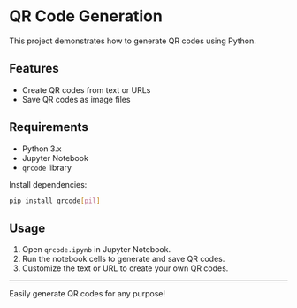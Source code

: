 # QR Code Generation

This project demonstrates how to generate QR codes using Python.

## Features

- Create QR codes from text or URLs
- Save QR codes as image files

## Requirements

- Python 3.x
- Jupyter Notebook
- `qrcode` library

Install dependencies:
```bash
pip install qrcode[pil]
```

## Usage

1. Open `qrcode.ipynb` in Jupyter Notebook.
2. Run the notebook cells to generate and save QR codes.
3. Customize the text or URL to create your own QR codes.

---

Easily generate QR codes for any purpose!